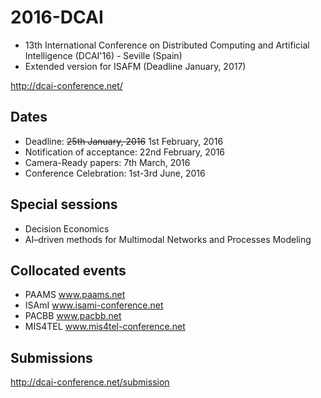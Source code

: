 # 2016-DCAI
* 13th International Conference on Distributed Computing and Artificial Intelligence (DCAI'16) - Seville (Spain)
* Extended version for ISAFM (Deadline January, 2017)

http://dcai-conference.net/

## Dates 
* Deadline: <s>25th January, 2016</s> 1st February, 2016 
* Notification of acceptance: 22nd February, 2016
* Camera-Ready papers: 7th March, 2016
* Conference Celebration: 1st-3rd June, 2016

## Special sessions
* Decision Economics
* AI–driven methods for Multimodal Networks and Processes Modeling
 
## Collocated events
* PAAMS www.paams.net
* ISAmI www.isami-conference.net
* PACBB www.pacbb.net
* MIS4TEL www.mis4tel-conference.net

## Submissions
http://dcai-conference.net/submission




